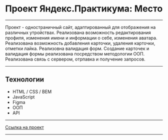 # Проект Яндекс.Практикума: Место

---

Проект - одностраничный сайт, адаптированный для отображения на различных утройствах. 
Реализована возможность редактирования профиля, изменения имени и информации о себе, изменения аватара.
Реализована возможность добавления карточки, удаления карточки, отметки лайка.
Реализовна валидация форм.
Создание карточек и валидация формы реализована посредством методологии ООП.
Реализована связь с сервером, отрпавка и получение запросов.

---

## Технологии

* HTML / CSS / BEM
* JavaScript
* Figma
* ООП
* API

---

[Ссылка на проект](https://sergeistepantsov.github.io/mesto/)

---
